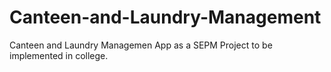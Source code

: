 # Canteen-and-Laundry-Management
Canteen and Laundry Managemen App as a SEPM Project to be implemented in college.
